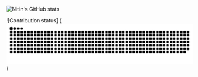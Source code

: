 ![Nitin's GitHub stats](https://github-readme-stats.vercel.app/api?username=nkthehustler&show_icons=true&theme=midnight-purple)

![Contribution status] (<img src="https://raw.githubusercontent.com/Platane/snk/output/github-contribution-grid-snake.svg">)
